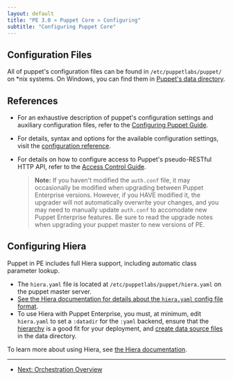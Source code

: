 ```yaml
---
layout: default
title: "PE 3.0 » Puppet Core » Configuring"
subtitle: "Configuring Puppet Core"
---
```


## Configuration Files

All of puppet's configuration files can be found in `/etc/puppetlabs/puppet/` on *nix systems. On Windows, you can find them in [Puppet's data directory](http://docs.puppetlabs.com/windows/installing.html#data-directory).

## References

- For an exhaustive description of puppet's configuration settings and auxiliary configuration files, refer to the [Configuring Puppet Guide](http://docs.puppetlabs.com/guides/configuring.html).
- For details, syntax and options for the available configuration settings, visit the [configuration reference](http://docs.puppetlabs.com/references/3.2.latest/configuration.html).
- For details on how to configure access to Puppet's pseudo-RESTful HTTP API, refer to the [Access Control Guide](http://docs.puppetlabs.com/guides/rest_auth_conf.html).

    > **Note:** If you haven't modified the `auth.conf` file, it may occasionally be modified when upgrading between Puppet Enterprise versions. However, if you HAVE modified it, the upgrader will not automatically overwrite your changes, and you may need to manually update `auth.conf` to accomodate new Puppet Enterprise features. Be sure to read the upgrade notes when upgrading your puppet master to new versions of PE.

## Configuring Hiera

Puppet in PE includes full Hiera support, including automatic class parameter lookup.

* The `hiera.yaml` file is located at `/etc/puppetlabs/puppet/hiera.yaml` on the puppet master server.
* [See the Hiera documentation for details about the `hiera.yaml` config file format](/hiera/1/configuring.html).
* To use Hiera with Puppet Enterprise, you must, at minimum, edit `hiera.yaml` to set a `:datadir` for the `:yaml` backend, ensure that the [hierarchy](/hiera/1/hierarchy.html) is a good fit for your deployment, and [create data source files](/hiera/1/data_sources.html) in the data directory.

To learn more about using Hiera, see [the Hiera documentation](/hiera/1).

* * *

- [Next: Orchestration Overview](./orchestration_overview.html)



